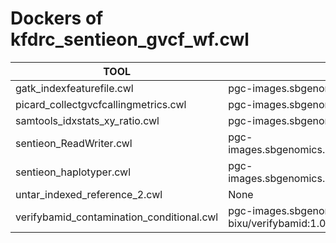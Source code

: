 # Dockers of kfdrc_sentieon_gvcf_wf.cwl

TOOL|DOCKER
-|-
gatk_indexfeaturefile.cwl|pgc-images.sbgenomics.com/d3b-bixu/gatk:4.1.7.0R
picard_collectgvcfcallingmetrics.cwl|pgc-images.sbgenomics.com/d3b-bixu/picard:2.18.9R
samtools_idxstats_xy_ratio.cwl|pgc-images.sbgenomics.com/d3b-bixu/samtools:1.9
sentieon_ReadWriter.cwl|pgc-images.sbgenomics.com/hdchen/sentieon:202112.01_hifi
sentieon_haplotyper.cwl|pgc-images.sbgenomics.com/hdchen/sentieon:202112.01_hifi
untar_indexed_reference_2.cwl|None
verifybamid_contamination_conditional.cwl|pgc-images.sbgenomics.com/d3b-bixu/verifybamid:1.0.2
